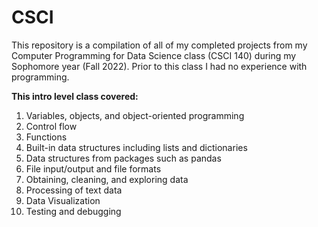 # CSCI
This repository is a compilation of all of my completed projects from my Computer Programming for Data Science class (CSCI 140) during my Sophomore year (Fall 2022). Prior to this class I had no experience with programming.

**This intro level class covered:**
  1. Variables, objects, and object-oriented programming
  2. Control flow
  3. Functions
  4. Built-in data structures including lists and dictionaries
  5. Data structures from packages such as pandas
  6. File input/output and file formats
  7. Obtaining, cleaning, and exploring data
  8. Processing of text data
  9. Data Visualization
  10. Testing and debugging
